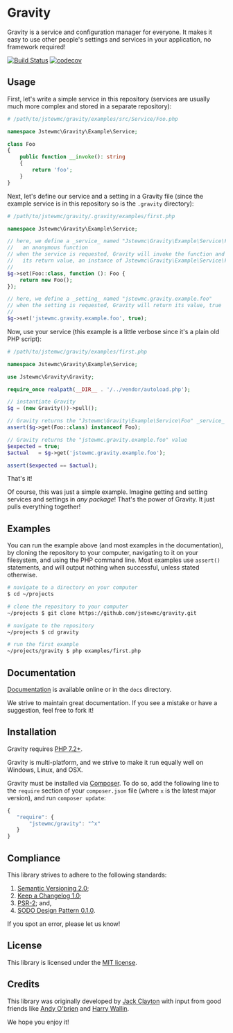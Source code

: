 # Gravity

Gravity is a service and configuration manager for everyone. It makes it easy to use other people's settings and services in your application, no framework required!

[![Build Status](https://travis-ci.com/jstewmc/gravity.svg?branch=master)](https://travis-ci.com/jstewmc/gravity) [![codecov](https://codecov.io/gh/jstewmc/gravity/branch/master/graph/badge.svg)](https://codecov.io/gh/jstewmc/gravity)

## Usage

First, let's write a simple service in this repository (services are usually much more complex and stored in a separate repository):

```php
# /path/to/jstewmc/gravity/examples/src/Service/Foo.php

namespace Jstewmc\Gravity\Example\Service;

class Foo
{
    public function __invoke(): string
    {
        return 'foo';
    }
}
```

Next, let's define our service and a setting in a Gravity file (since the example service is in this repository so is the `.gravity` directory):

```php
# /path/to/jstewmc/gravity/.gravity/examples/first.php

namespace Jstewmc\Gravity\Example\Service;

// here, we define a _service_ named "Jstewmc\Gravity\Example\Service\Foo" with
//   an anonymous function
// when the service is requested, Gravity will invoke the function and return
//   its return value, an instance of Jstewmc\Gravity\Example\Service\Foo
//
$g->set(Foo::class, function (): Foo {
    return new Foo();
});

// here, we define a _setting_ named "jstewmc.gravity.example.foo"
// when the setting is requested, Gravity will return its value, true
//
$g->set('jstewmc.gravity.example.foo', true);
```

Now, use your service (this example is a little verbose since it's a plain old PHP script):

```php
# /path/to/jstemwc/gravity/examples/first.php

namespace Jstewmc\Gravity\Example\Service;

use Jstewmc\Gravity\Gravity;

require_once realpath(__DIR__ . '/../vendor/autoload.php');

// instantiate Gravity
$g = (new Gravity())->pull();

// Gravity returns the "Jstewmc\Gravity\Example\Service\Foo" _service_
assert($g->get(Foo::class) instanceof Foo);

// Gravity returns the "jstewmc.gravity.example.foo" value
$expected = true;
$actual   = $g->get('jstewmc.gravity.example.foo');

assert($expected == $actual);
```

That's it!

Of course, this was just a simple example. Imagine getting and setting services and settings in _any package_! That's the power of Gravity. It just pulls everything together!

## Examples

You can run the example above (and most examples in the documentation), by cloning the repository to your computer, navigating to it on your filesystem, and using the PHP command line. Most examples use `assert()` statements, and will output nothing when successful, unless stated otherwise.

```bash
# navigate to a directory on your computer
$ cd ~/projects

# clone the repository to your computer
~/projects $ git clone https://github.com/jstewmc/gravity.git

# navigate to the repository
~/projects $ cd gravity

# run the first example
~/projects/gravity $ php examples/first.php
```

## Documentation

[Documentation](https://github.com/jstewmc/gravity/blob/master/docs/index.md) is available online or in the `docs` directory.

We strive to maintain great documentation. If you see a mistake or have a suggestion, feel free to fork it!

## Installation

Gravity requires [PHP 7.2+](https://secure.php.net).

Gravity is multi-platform, and we strive to make it run equally well on Windows, Linux, and OSX.

Gravity must be installed via [Composer](https://getcomposer.org). To do so, add the following line to the `require` section of your `composer.json` file (where `x` is the latest major version), and run `composer update`:

```javascript
{
   "require": {
       "jstewmc/gravity": "^x"
   }
}
```

## Compliance

This library strives to adhere to the following standards:

1. [Semantic Versioning 2.0](http://semver.org/spec/v2.0.0.html);
2. [Keep a Changelog 1.0](http://keepachangelog.com/en/1.0.0/);
3. [PSR-2](https://www.php-fig.org/psr/psr-2/); and,
4. [SODO Design Pattern 0.1.0](https://github.com/jstewmc/sodo-design-pattern).

If you spot an error, please let us know!

## License

This library is licensed under the [MIT license](LICENSE).

## Credits

This library was originally developed by [Jack Clayton](mailto:clayjs0@gmail.com) with input from good friends like [Andy O'brien](https://github.com/javabudd) and [Harry Wallin](https://github.com/BillwoodMarbles).

We hope you enjoy it!
